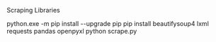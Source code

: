 Scraping Libraries

python.exe -m pip install --upgrade pip
pip install beautifysoup4 lxml requests pandas openpyxl
python scrape.py